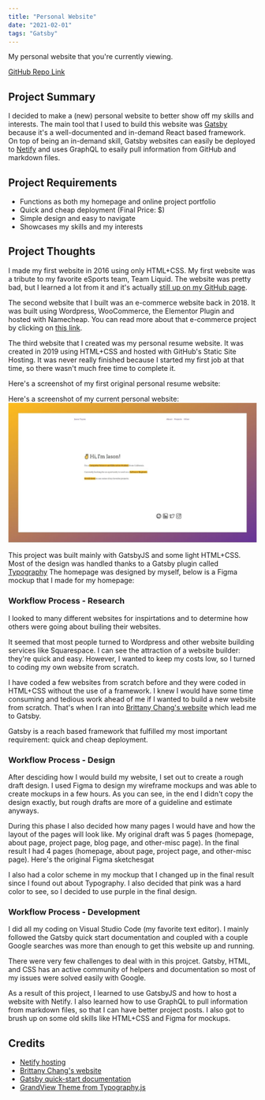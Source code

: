 ```yaml
---
title: "Personal Website"
date: "2021-02-01"
tags: "Gatsby"
---
```

My personal website that you're currently viewing.


[GitHub Repo Link]()


## Project Summary
I decided to make a (new) personal website to better show off my skills and interests. 
The main tool that I used to build this website was [Gatsby](https://www.gatsbyjs.com/) because it's a well-documented and in-demand React based framework.
On top of being an in-demand skill, Gatsby websites can easily be deployed to [Netify](https://www.netlify.com/) and uses GraphQL to esaily pull information from GitHub and markdown files.


## Project Requirements
* Functions as both my homepage and online project portfolio
* Quick and cheap deployment (Final Price: $)
* Simple design and easy to navigate
* Showcases my skills and my interests


## Project Thoughts
I made my first website in 2016 using only HTML+CSS.
My first website was a tribute to my favorite eSports team, Team Liquid.
The website was pretty bad, but I learned a lot from it and it's actually [still up on my GitHub page](https://github.com/JasonTuyen/TLWIN/blob/master/README.md).


The second website that I built was an e-commerce website back in 2018.
It was built using Wordpress, WooCommerce, the Elementor Plugin and hosted with Namecheap.
You can read more about that e-commerce project by clicking on [this link](/posts/nobletricksters/).


The third website that I created was my personal resume website.
It was created in 2019 using HTML+CSS and hosted with GitHub's Static Site Hosting.
It was never really finished because I started my first job at that time, so there wasn't much free time to complete it.


Here's a screenshot of my first original personal resume website:


Here's a screenshot of my current personal website:
![Screenshot of website](../../static/Thumbnail-PersonalSite.jpg)


This project was built mainly with GatsbyJS and some light HTML+CSS.
Most of the design was handled thanks to a Gatsby plugin called [Typography](http://kyleamathews.github.io/typography.js/)
The homepage was designed by myself, below is a Figma mockup that I made for my homepage:


### Workflow Process - Research
I looked to many different websites for inspirtations and to determine how others were going about builing their websites.


It seemed that most people turned to Wordpress and other website building services like Squarespace.
I can see the attraction of a website builder: they're quick and easy.
However, I wanted to keep my costs low, so I turned to coding my own website from scratch.


I have coded a few websites from scratch before and they were coded in HTML+CSS without the use of a framework.
I knew I would have some time consuming and tedious work ahead of me if I wanted to build a new website from scratch.
That's when I ran into [Brittany Chang's website](https://brittanychiang.com/) which lead me to Gatsby.


Gatsby is a reach based framework that fulfilled my most important requirement: quick and cheap deployment.


### Workflow Process - Design
After desciding how I would build my website, I set out to create a rough draft design.
I used Figma to design my wireframe mockups and was able to create mockups in a few hours.
As you can see, in the end I didn't copy the design exactly, but rough drafts are more of a guideline and estimate anyways.


During this phase I also decided how many pages I would have and how the layout of the pages will look like.
My original draft was 5 pages (homepage, about page, project page, blog page, and other-misc page).
In the final result I had 4 pages (homepage, about page, project page, and other-misc page).
Here's the original Figma sketchesgat


I also had a color scheme in my mockup that I changed up in the final result since I found out about Typography.
I also decided that pink was a hard color to see, so I decided to use purple in the final design.


### Workflow Process - Development
I did all my coding on Visual Studio Code (my favorite text editor).
I mainly followed the Gatsby quick start documentation and coupled with a couple Google searches was more than enough to get this website up and running.


There were very few challenges to deal with in this projcet. 
Gatsby, HTML, and CSS has an active community of helpers and documentation so most of my issues were solved easily with Google.


As a result of this project, I learned to use GatsbyJS and how to host a website with Netify. 
I also learned how to use GraphQL to pull information from markdown files, so that I can have better project posts.
I also got to brush up on some old skills like HTML+CSS and Figma for mockups.


## Credits
* [Netify hosting](https://www.netlify.com/)
* [Brittany Chang's website](https://brittanychiang.com/)
* [Gatsby quick-start documentation](https://www.gatsbyjs.com/docs/quick-start/)
* [GrandView Theme from Typography.js](http://kyleamathews.github.io/typography.js/)